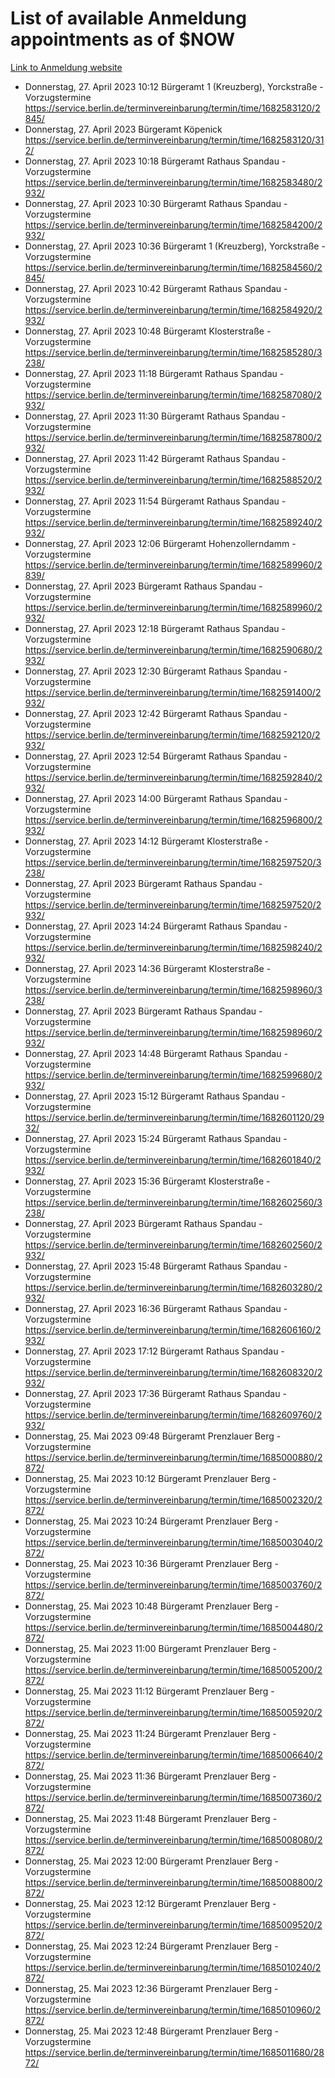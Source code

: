 # List of available Anmeldung appointments as of $NOW
[Link to Anmeldung website](https://service.berlin.de/terminvereinbarung/termin/tag.php?termin=1&anliegen[]=120686&dienstleisterlist=122210,122217,327316,122219,327312,122227,327314,122231,327346,122243,327348,122254,122252,329742,122260,329745,122262,329748,122271,327278,122273,327274,122277,327276,330436,122280,327294,122282,327290,122284,327292,122291,327270,122285,327266,122286,327264,122296,327268,150230,329760,122297,327286,122294,327284,122312,329763,122314,329775,122304,327330,122311,327334,122309,327332,317869,122281,327352,122279,329772,122283,122276,327324,122274,327326,122267,329766,122246,327318,122251,327320,122257,327322,122208,327298,122226,327300&herkunft=http%3A%2F%2Fservice.berlin.de%2Fdienstleistung%2F120686%2F)
- Donnerstag, 27. April 2023 10:12 Bürgeramt 1 (Kreuzberg), Yorckstraße - Vorzugstermine https://service.berlin.de/terminvereinbarung/termin/time/1682583120/2845/
- Donnerstag, 27. April 2023  Bürgeramt Köpenick https://service.berlin.de/terminvereinbarung/termin/time/1682583120/312/
- Donnerstag, 27. April 2023 10:18 Bürgeramt Rathaus Spandau - Vorzugstermine https://service.berlin.de/terminvereinbarung/termin/time/1682583480/2932/
- Donnerstag, 27. April 2023 10:30 Bürgeramt Rathaus Spandau - Vorzugstermine https://service.berlin.de/terminvereinbarung/termin/time/1682584200/2932/
- Donnerstag, 27. April 2023 10:36 Bürgeramt 1 (Kreuzberg), Yorckstraße - Vorzugstermine https://service.berlin.de/terminvereinbarung/termin/time/1682584560/2845/
- Donnerstag, 27. April 2023 10:42 Bürgeramt Rathaus Spandau - Vorzugstermine https://service.berlin.de/terminvereinbarung/termin/time/1682584920/2932/
- Donnerstag, 27. April 2023 10:48 Bürgeramt Klosterstraße - Vorzugstermine https://service.berlin.de/terminvereinbarung/termin/time/1682585280/3238/
- Donnerstag, 27. April 2023 11:18 Bürgeramt Rathaus Spandau - Vorzugstermine https://service.berlin.de/terminvereinbarung/termin/time/1682587080/2932/
- Donnerstag, 27. April 2023 11:30 Bürgeramt Rathaus Spandau - Vorzugstermine https://service.berlin.de/terminvereinbarung/termin/time/1682587800/2932/
- Donnerstag, 27. April 2023 11:42 Bürgeramt Rathaus Spandau - Vorzugstermine https://service.berlin.de/terminvereinbarung/termin/time/1682588520/2932/
- Donnerstag, 27. April 2023 11:54 Bürgeramt Rathaus Spandau - Vorzugstermine https://service.berlin.de/terminvereinbarung/termin/time/1682589240/2932/
- Donnerstag, 27. April 2023 12:06 Bürgeramt Hohenzollerndamm - Vorzugstermine https://service.berlin.de/terminvereinbarung/termin/time/1682589960/2839/
- Donnerstag, 27. April 2023  Bürgeramt Rathaus Spandau - Vorzugstermine https://service.berlin.de/terminvereinbarung/termin/time/1682589960/2932/
- Donnerstag, 27. April 2023 12:18 Bürgeramt Rathaus Spandau - Vorzugstermine https://service.berlin.de/terminvereinbarung/termin/time/1682590680/2932/
- Donnerstag, 27. April 2023 12:30 Bürgeramt Rathaus Spandau - Vorzugstermine https://service.berlin.de/terminvereinbarung/termin/time/1682591400/2932/
- Donnerstag, 27. April 2023 12:42 Bürgeramt Rathaus Spandau - Vorzugstermine https://service.berlin.de/terminvereinbarung/termin/time/1682592120/2932/
- Donnerstag, 27. April 2023 12:54 Bürgeramt Rathaus Spandau - Vorzugstermine https://service.berlin.de/terminvereinbarung/termin/time/1682592840/2932/
- Donnerstag, 27. April 2023 14:00 Bürgeramt Rathaus Spandau - Vorzugstermine https://service.berlin.de/terminvereinbarung/termin/time/1682596800/2932/
- Donnerstag, 27. April 2023 14:12 Bürgeramt Klosterstraße - Vorzugstermine https://service.berlin.de/terminvereinbarung/termin/time/1682597520/3238/
- Donnerstag, 27. April 2023  Bürgeramt Rathaus Spandau - Vorzugstermine https://service.berlin.de/terminvereinbarung/termin/time/1682597520/2932/
- Donnerstag, 27. April 2023 14:24 Bürgeramt Rathaus Spandau - Vorzugstermine https://service.berlin.de/terminvereinbarung/termin/time/1682598240/2932/
- Donnerstag, 27. April 2023 14:36 Bürgeramt Klosterstraße - Vorzugstermine https://service.berlin.de/terminvereinbarung/termin/time/1682598960/3238/
- Donnerstag, 27. April 2023  Bürgeramt Rathaus Spandau - Vorzugstermine https://service.berlin.de/terminvereinbarung/termin/time/1682598960/2932/
- Donnerstag, 27. April 2023 14:48 Bürgeramt Rathaus Spandau - Vorzugstermine https://service.berlin.de/terminvereinbarung/termin/time/1682599680/2932/
- Donnerstag, 27. April 2023 15:12 Bürgeramt Rathaus Spandau - Vorzugstermine https://service.berlin.de/terminvereinbarung/termin/time/1682601120/2932/
- Donnerstag, 27. April 2023 15:24 Bürgeramt Rathaus Spandau - Vorzugstermine https://service.berlin.de/terminvereinbarung/termin/time/1682601840/2932/
- Donnerstag, 27. April 2023 15:36 Bürgeramt Klosterstraße - Vorzugstermine https://service.berlin.de/terminvereinbarung/termin/time/1682602560/3238/
- Donnerstag, 27. April 2023  Bürgeramt Rathaus Spandau - Vorzugstermine https://service.berlin.de/terminvereinbarung/termin/time/1682602560/2932/
- Donnerstag, 27. April 2023 15:48 Bürgeramt Rathaus Spandau - Vorzugstermine https://service.berlin.de/terminvereinbarung/termin/time/1682603280/2932/
- Donnerstag, 27. April 2023 16:36 Bürgeramt Rathaus Spandau - Vorzugstermine https://service.berlin.de/terminvereinbarung/termin/time/1682606160/2932/
- Donnerstag, 27. April 2023 17:12 Bürgeramt Rathaus Spandau - Vorzugstermine https://service.berlin.de/terminvereinbarung/termin/time/1682608320/2932/
- Donnerstag, 27. April 2023 17:36 Bürgeramt Rathaus Spandau - Vorzugstermine https://service.berlin.de/terminvereinbarung/termin/time/1682609760/2932/
- Donnerstag, 25. Mai 2023 09:48 Bürgeramt Prenzlauer Berg - Vorzugstermine https://service.berlin.de/terminvereinbarung/termin/time/1685000880/2872/
- Donnerstag, 25. Mai 2023 10:12 Bürgeramt Prenzlauer Berg - Vorzugstermine https://service.berlin.de/terminvereinbarung/termin/time/1685002320/2872/
- Donnerstag, 25. Mai 2023 10:24 Bürgeramt Prenzlauer Berg - Vorzugstermine https://service.berlin.de/terminvereinbarung/termin/time/1685003040/2872/
- Donnerstag, 25. Mai 2023 10:36 Bürgeramt Prenzlauer Berg - Vorzugstermine https://service.berlin.de/terminvereinbarung/termin/time/1685003760/2872/
- Donnerstag, 25. Mai 2023 10:48 Bürgeramt Prenzlauer Berg - Vorzugstermine https://service.berlin.de/terminvereinbarung/termin/time/1685004480/2872/
- Donnerstag, 25. Mai 2023 11:00 Bürgeramt Prenzlauer Berg - Vorzugstermine https://service.berlin.de/terminvereinbarung/termin/time/1685005200/2872/
- Donnerstag, 25. Mai 2023 11:12 Bürgeramt Prenzlauer Berg - Vorzugstermine https://service.berlin.de/terminvereinbarung/termin/time/1685005920/2872/
- Donnerstag, 25. Mai 2023 11:24 Bürgeramt Prenzlauer Berg - Vorzugstermine https://service.berlin.de/terminvereinbarung/termin/time/1685006640/2872/
- Donnerstag, 25. Mai 2023 11:36 Bürgeramt Prenzlauer Berg - Vorzugstermine https://service.berlin.de/terminvereinbarung/termin/time/1685007360/2872/
- Donnerstag, 25. Mai 2023 11:48 Bürgeramt Prenzlauer Berg - Vorzugstermine https://service.berlin.de/terminvereinbarung/termin/time/1685008080/2872/
- Donnerstag, 25. Mai 2023 12:00 Bürgeramt Prenzlauer Berg - Vorzugstermine https://service.berlin.de/terminvereinbarung/termin/time/1685008800/2872/
- Donnerstag, 25. Mai 2023 12:12 Bürgeramt Prenzlauer Berg - Vorzugstermine https://service.berlin.de/terminvereinbarung/termin/time/1685009520/2872/
- Donnerstag, 25. Mai 2023 12:24 Bürgeramt Prenzlauer Berg - Vorzugstermine https://service.berlin.de/terminvereinbarung/termin/time/1685010240/2872/
- Donnerstag, 25. Mai 2023 12:36 Bürgeramt Prenzlauer Berg - Vorzugstermine https://service.berlin.de/terminvereinbarung/termin/time/1685010960/2872/
- Donnerstag, 25. Mai 2023 12:48 Bürgeramt Prenzlauer Berg - Vorzugstermine https://service.berlin.de/terminvereinbarung/termin/time/1685011680/2872/
